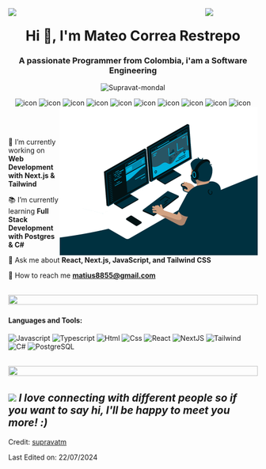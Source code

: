 <img align="left" src="https://user-images.githubusercontent.com/65187002/144930161-2f783401-8d27-4fdf-a2f7-cc0ba32f1f1f.gif" width="21%" style="display:inline;">
<img align="right" src="https://user-images.githubusercontent.com/65187002/144930161-2f783401-8d27-4fdf-a2f7-cc0ba32f1f1f.gif" width="21%" style="display:inline;">

<h1 align="center">Hi 👋, I'm Mateo Correa Restrepo</h1>
<h3 align="center">A passionate Programmer from Colombia, i'am a Software Engineering</h3>

<p align="center"> 
  <img src="https://komarev.com/ghpvc/?username=supravatm&label=Profile%20views&color=0e75b6&style=flat" alt="Supravat-mondal" /> 
</p>

<div align="center">
  <img src="https://techstack-generator.vercel.app/js-icon.svg" alt="icon" width="50" height="50" />
  <img src="https://techstack-generator.vercel.app/html-icon.svg" alt="icon" width="50" height="50" />
  <img src="https://techstack-generator.vercel.app/css-icon.svg" alt="icon" width="50" height="50" />
  <img src="https://techstack-generator.vercel.app/ts-icon.svg" alt="icon" width="50" height="50" />
  <img src="https://techstack-generator.vercel.app/react-icon.svg" alt="icon" width="50" height="50" />
  <img src="https://techstack-generator.vercel.app/nextjs-icon.svg" alt="icon" width="50" height="50" />
  <img src="https://techstack-generator.vercel.app/tailwind-icon.svg" alt="icon" width="50" height="50" />
  <img src="https://techstack-generator.vercel.app/csharp-icon.svg" alt="icon" width="50" height="50" />
  <img src="https://techstack-generator.vercel.app/github-icon.svg" alt="icon" width="50" height="50" />
  <img src="![image](https://github.com/user-attachments/assets/3a371c32-38f4-44b4-b89e-1ff518030781)
" alt="icon" width="50" height="50" />
</div>

<img align="right" alt="Coding" width="400" src="https://github.com/supravatm/supravatm/blob/main/src/code.gif">

<br><br>

💪 I’m currently working on **Web Development with Next.js & Tailwind**

📚 I’m currently learning **Full Stack Development with Postgres & C#**

💋 Ask me about **React, Next.js, JavaScript, and Tailwind CSS**

📧 How to reach me **matius8855@gmail.com**

<br/>

<img src="https://i.imgur.com/dBaSKWF.gif" height="20" width="100%">

#### Languages and Tools:

![Javascript](http://img.shields.io/badge/-Javascript-fcd400?style=flat-square&logo=javascript&logoColor=black)
![Typescript](http://img.shields.io/badge/-Typescript-3178c6?style=flat-square&logo=typescript&logoColor=white)
![Html](http://img.shields.io/badge/-Html-e24c27?style=flat-square&logo=html5&logoColor=white)
![Css](http://img.shields.io/badge/-Css-2a65f1?style=flat-square&logo=css3&logoColor=white)
![React](http://img.shields.io/badge/-React-61dafb?style=flat-square&logo=react&logoColor=black)
![NextJS](http://img.shields.io/badge/-Next.js-000000?style=flat-square&logo=next.js&logoColor=white)
![Tailwind](http://img.shields.io/badge/-Tailwind-38b2ac?style=flat-square&logo=tailwind-css&logoColor=white)
![C#](http://img.shields.io/badge/-C%23-239120?style=flat-square&logo=c-sharp&logoColor=white)
![PostgreSQL](http://img.shields.io/badge/-PostgreSQL-336791?style=flat-square&logo=postgresql&logoColor=white)

<br/>

<img src="https://i.imgur.com/dBaSKWF.gif" height="20" width="100%">

<img src="https://media.giphy.com/media/LnQjpWaON8nhr21vNW/giphy.gif" width="60"> <em><b>I love connecting with different people</b> so if you want to say <b>hi, I'll be happy to meet you more!</b> :)</em>
------
Credit: [supravatm](https://github.com/supravatm)

Last Edited on: 22/07/2024
